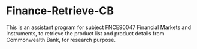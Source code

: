 # Finance-Retrieve-CB
This is an assistant program for subject FNCE90047 Financial Markets and Instruments, to retrieve the product list and product details from Commonwealth Bank, for research purpose. 
